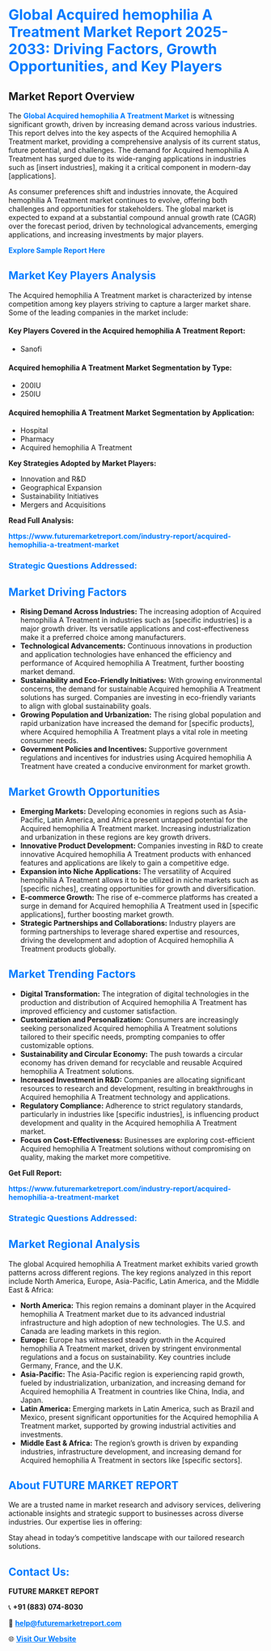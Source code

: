 <h1 style="color: #007BFF;">Global Acquired hemophilia A Treatment Market Report 2025-2033: Driving Factors, Growth Opportunities, and Key Players</h1>

<section id="overview">
<h2>Market Report Overview</h2>
<p>The <a href="https://www.futuremarketreport.com/industry-report/acquired-hemophilia-a-treatment-market" style="color: #007BFF; text-decoration: none;"><strong>Global Acquired hemophilia A Treatment Market</strong></a> is witnessing significant growth, driven by increasing demand across various industries. This report delves into the key aspects of the Acquired hemophilia A Treatment market, providing a comprehensive analysis of its current status, future potential, and challenges. The demand for Acquired hemophilia A Treatment has surged due to its wide-ranging applications in industries such as [insert industries], making it a critical component in modern-day [applications].</p>
<p>As consumer preferences shift and industries innovate, the Acquired hemophilia A Treatment market continues to evolve, offering both challenges and opportunities for stakeholders. The global market is expected to expand at a substantial compound annual growth rate (CAGR) over the forecast period, driven by technological advancements, emerging applications, and increasing investments by major players.</p>
</section>

<section id="overview">
<p><a href="https://www.futuremarketreport.com/request-sample/reportId=122695" style="color: #007BFF; text-decoration: none;"><strong>Explore Sample Report Here</strong></a></p>
</section>

<section id="key-players">
<h2 style="color: #007BFF;">Market Key Players Analysis</h2>
<p>The Acquired hemophilia A Treatment market is characterized by intense competition among key players striving to capture a larger market share. Some of the leading companies in the market include:</p>
<h4>Key Players Covered in the Acquired hemophilia A Treatment Report:</h4>
<ul><li>Sanofi</li></ul>
<h4>Acquired hemophilia A Treatment Market Segmentation by Type:</h4>
<ul><li>200IU</li><li>250IU</li></ul>

<h4>Acquired hemophilia A Treatment Market Segmentation by Application:</h4>
<ul><li>Hospital</li><li>Pharmacy</li><li>Acquired hemophilia A Treatment</li></ul>
<p><strong>Key Strategies Adopted by Market Players:</strong></p>
<ul>
<li>Innovation and R&D</li>
<li>Geographical Expansion</li>
<li>Sustainability Initiatives</li>
<li>Mergers and Acquisitions</li>
</ul>
</section>

<section>
<p><strong>Read Full Analysis: </strong></p><a href="https://www.futuremarketreport.com/industry-report/acquired-hemophilia-a-treatment-market" style="color: #007BFF; text-decoration: none;"><strong>https://www.futuremarketreport.com/industry-report/acquired-hemophilia-a-treatment-market</strong></a>
<h3 style="color: #007BFF;">Strategic Questions Addressed:</h3>
</section>

<section id="driving-factors">
<h2 style="color: #007BFF;">Market Driving Factors</h2>
<ul>
<li><strong>Rising Demand Across Industries:</strong> The increasing adoption of Acquired hemophilia A Treatment in industries such as [specific industries] is a major growth driver. Its versatile applications and cost-effectiveness make it a preferred choice among manufacturers.</li>
<li><strong>Technological Advancements:</strong> Continuous innovations in production and application technologies have enhanced the efficiency and performance of Acquired hemophilia A Treatment, further boosting market demand.</li>
<li><strong>Sustainability and Eco-Friendly Initiatives:</strong> With growing environmental concerns, the demand for sustainable Acquired hemophilia A Treatment solutions has surged. Companies are investing in eco-friendly variants to align with global sustainability goals.</li>
<li><strong>Growing Population and Urbanization:</strong> The rising global population and rapid urbanization have increased the demand for [specific products], where Acquired hemophilia A Treatment plays a vital role in meeting consumer needs.</li>
<li><strong>Government Policies and Incentives:</strong> Supportive government regulations and incentives for industries using Acquired hemophilia A Treatment have created a conducive environment for market growth.</li>
</ul>
</section>

<section id="growth-opportunities">
<h2 style="color: #007BFF;">Market Growth Opportunities</h2>
<ul>
<li><strong>Emerging Markets:</strong> Developing economies in regions such as Asia-Pacific, Latin America, and Africa present untapped potential for the Acquired hemophilia A Treatment market. Increasing industrialization and urbanization in these regions are key growth drivers.</li>
<li><strong>Innovative Product Development:</strong> Companies investing in R&D to create innovative Acquired hemophilia A Treatment products with enhanced features and applications are likely to gain a competitive edge.</li>
<li><strong>Expansion into Niche Applications:</strong> The versatility of Acquired hemophilia A Treatment allows it to be utilized in niche markets such as [specific niches], creating opportunities for growth and diversification.</li>
<li><strong>E-commerce Growth:</strong> The rise of e-commerce platforms has created a surge in demand for Acquired hemophilia A Treatment used in [specific applications], further boosting market growth.</li>
<li><strong>Strategic Partnerships and Collaborations:</strong> Industry players are forming partnerships to leverage shared expertise and resources, driving the development and adoption of Acquired hemophilia A Treatment products globally.</li>
</ul>
</section>

<section id="trending-factors">
<h2 style="color: #007BFF;">Market Trending Factors</h2>
<ul>
<li><strong>Digital Transformation:</strong> The integration of digital technologies in the production and distribution of Acquired hemophilia A Treatment has improved efficiency and customer satisfaction.</li>
<li><strong>Customization and Personalization:</strong> Consumers are increasingly seeking personalized Acquired hemophilia A Treatment solutions tailored to their specific needs, prompting companies to offer customizable options.</li>
<li><strong>Sustainability and Circular Economy:</strong> The push towards a circular economy has driven demand for recyclable and reusable Acquired hemophilia A Treatment solutions.</li>
<li><strong>Increased Investment in R&D:</strong> Companies are allocating significant resources to research and development, resulting in breakthroughs in Acquired hemophilia A Treatment technology and applications.</li>
<li><strong>Regulatory Compliance:</strong> Adherence to strict regulatory standards, particularly in industries like [specific industries], is influencing product development and quality in the Acquired hemophilia A Treatment market.</li>
<li><strong>Focus on Cost-Effectiveness:</strong> Businesses are exploring cost-efficient Acquired hemophilia A Treatment solutions without compromising on quality, making the market more competitive.</li>
</ul>
</section>

<section>
<p><strong>Get Full Report: </strong></p><a href="https://www.futuremarketreport.com/industry-report/acquired-hemophilia-a-treatment-market" style="color: #007BFF; text-decoration: none;"><strong>https://www.futuremarketreport.com/industry-report/acquired-hemophilia-a-treatment-market</strong></a>
<h3 style="color: #007BFF;">Strategic Questions Addressed:</h3>
</section>


<section id="regional-analysis">
<h2 style="color: #007BFF;">Market Regional Analysis</h2>
<p>The global Acquired hemophilia A Treatment market exhibits varied growth patterns across different regions. The key regions analyzed in this report include North America, Europe, Asia-Pacific, Latin America, and the Middle East & Africa:</p>
<ul>
<li><strong>North America:</strong> This region remains a dominant player in the Acquired hemophilia A Treatment market due to its advanced industrial infrastructure and high adoption of new technologies. The U.S. and Canada are leading markets in this region.</li>
<li><strong>Europe:</strong> Europe has witnessed steady growth in the Acquired hemophilia A Treatment market, driven by stringent environmental regulations and a focus on sustainability. Key countries include Germany, France, and the U.K.</li>
<li><strong>Asia-Pacific:</strong> The Asia-Pacific region is experiencing rapid growth, fueled by industrialization, urbanization, and increasing demand for Acquired hemophilia A Treatment in countries like China, India, and Japan.</li>
<li><strong>Latin America:</strong> Emerging markets in Latin America, such as Brazil and Mexico, present significant opportunities for the Acquired hemophilia A Treatment market, supported by growing industrial activities and investments.</li>
<li><strong>Middle East & Africa:</strong> The region’s growth is driven by expanding industries, infrastructure development, and increasing demand for Acquired hemophilia A Treatment in sectors like [specific sectors].</li>
</ul>
</section>

<footer>
<h2 style="color: #007BFF;">About FUTURE MARKET REPORT</h2>
<p>We are a trusted name in market research and advisory services, delivering actionable insights and strategic support to businesses across diverse industries. Our expertise lies in offering:</p>

<p>Stay ahead in today’s competitive landscape with our tailored research solutions.</p>

<h2 style="color: #007BFF;">Contact Us:</h2>
<p><strong>FUTURE MARKET REPORT</strong></p>
<p>📞 <strong>+91 (883) 074-8030</strong></p>
<p>📧 <strong><a href="mailto:help@futuremarketreport.com" style="color: #007BFF;">help@futuremarketreport.com</a></strong></p>
<p>🌐 <strong><a href="https://www.futuremarketreport.com/" style="color: #007BFF;">Visit Our Website</a></strong></p>
</footer>